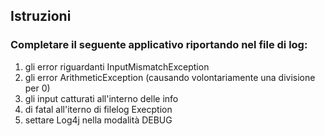 ## Istruzioni

### Completare il seguente applicativo riportando nel file di log:
1.  gli error riguardanti InputMismatchException 
2.  gli error ArithmeticException (causando volontariamente una divisione per 0)
3.  gli input catturati all'interno delle info
4.   di fatal all'iterno di filelog Execption
5.  settare Log4j nella modalità DEBUG